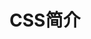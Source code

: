 ---
title: CSS简介
shortTitle: CSS简介
description: CSS简介
category:
  - css
  - Web
tag:
  - css
  - Web
---
